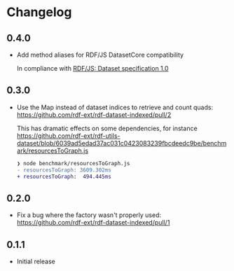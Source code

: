 # Changelog

## 0.4.0

* Add method aliases for RDF/JS DatasetCore compatibility

    In compliance with [RDF/JS: Dataset specification 1.0](https://rdf.js.org/dataset-spec/)

## 0.3.0

* Use the Map instead of dataset indices to retrieve and count quads: https://github.com/rdf-ext/rdf-dataset-indexed/pull/2

    This has dramatic effects on some dependencies, for instance https://github.com/rdf-ext/rdf-utils-dataset/blob/6039ad5edad37ac031c0423083239fbcdeedc9be/benchmark/resourcesToGraph.js

    ```diff
    ❯ node benchmark/resourcesToGraph.js
    - resourcesToGraph: 3609.302ms
    + resourcesToGraph:  494.445ms
    ```

## 0.2.0

* Fix a bug where the factory wasn't properly used: https://github.com/rdf-ext/rdf-dataset-indexed/pull/1

## 0.1.1

* Initial release